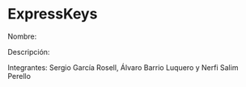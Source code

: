 # ExpressKeys

Nombre:

Descripción:

Integrantes: Sergio García Rosell, Álvaro Barrio Luquero y Nerfi Salim Perello
